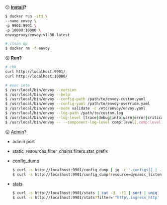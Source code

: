 :confused: **[Install](https://www.envoyproxy.io/docs/envoy/latest/start/install#)?**

```bash
$ docker run -itd \
--name envoy \
-p 9901:9901 \
-p 10000:10000 \
envoyproxy/envoy:v1.30-latest

# clean up
$ docker rm -f envoy
```



:confused: **[Run](https://www.envoyproxy.io/docs/envoy/latest/start/quick-start/run-envoy)?**

```bash
# chk
curl http://localhost:9901/
curl http://localhost:10000/

# exec into
$ /usr/local/bin/envoy --version
$ /usr/local/bin/envoy --help
$ /usr/local/bin/envoy --config-path /path/to/envoy-custom.yaml
$ /usr/local/bin/envoy --config-yaml /path/to/envoy-override.yaml
$ /usr/local/bin/envoy --mode validate -c /etc/envoy/envoy.yaml
$ /usr/local/bin/envoy --log-path /path/to/custom.log
$ /usr/local/bin/envoy --log-level [trace|debug|info|warn|error|critical|off]
$ /usr/local/bin/envoy -- --component-log-level comp:level[,comp:level]
```



:confused: [Admin](https://www.envoyproxy.io/docs/envoy/latest/start/quick-start/admin)?

- admin port

- static_resources.filter_chains.filters.stat_prefix

- [config_dump](http://localhost:9901/config_dump)

  ```bash
  $ curl -s http://localhost:9901/config_dump | jq -r '.configs[] | .["@type"]'
  $ curl -s http://localhost:9901/config_dump?resource=dynamic_listeners | jq '.configs[0].active_state.listener.address'
  ```

- [stats](http://localhost:9901/stats)

  ```bash
  $ curl -s http://localhost:9901/stats | cut -d. -f1 | sort | uniq
  $ curl -s http://localhost:9901/stats?filter='^http\.ingress_http'
  ```